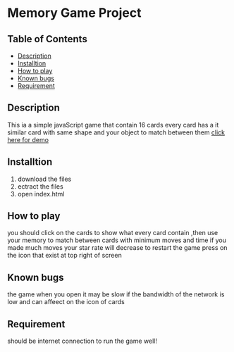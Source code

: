 # Memory Game Project

## Table of Contents

* [Description](#description)
* [Installtion](#installtion)
* [How to play](#how-to-play)
* [Known bugs](#known-bugs)
* [Requirement](#requirement)

## Description

This ia a simple javaScript game that contain 16 cards every card has a it similar card with same shape and your object to match between them [click here for demo](https://amr-reda.github.io/memory-game/)

## Installtion

1. download the files
2. ectract the files
3. open index.html

## How to play

you should click on the cards to show what every card contain ,then use your memory to match between cards with minimum moves and time
if you made much moves your star rate will decrease
to restart the game press on the icon that exist at top right of screen


## Known bugs

the game when you open it may be slow if the bandwidth of the network is low
and can affeect on the icon of cards

## Requirement

should be internet connection to run the game well!
